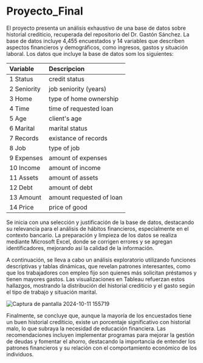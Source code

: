 # **Proyecto_Final**

El proyecto presenta un análisis exhaustivo de una base de datos sobre historial crediticio, recuperada del repositorio del Dr. Gastón Sánchez. La base de datos incluye 4,455 encuestados y 14 variables que describen aspectos financieros y demográficos, como ingresos, gastos y situación laboral. Los datos que incluye la base de datos som los siguientes:

| Variable      | Descripcion              |
|     :---      |          :---
| 1 Status	    | credit status            |
| 2 Seniority	  | job seniority (years)    |
| 3 Home	      | type of home ownership   |
| 4 Time	      | time of requested loan   |
| 5 Age	        | client's age             |
| 6 Marital	    | marital status           |
| 7 Records	    | existance of records     |
| 8 Job	        | type of job              |
| 9 Expenses	  | amount of expenses       |
| 10 Income	    | amount of income         |
| 11 Assets	    | amount of assets         |
| 12 Debt	      | amount of debt           |
| 13 Amount	    | amount requested of loan |
| 14 Price	    | price of good            |

Se inicia con una selección y justificación de la base de datos, destacando su relevancia para el análisis de hábitos financieros, especialmente en el contexto bancario. La preparación y limpieza de los datos se realiza mediante Microsoft Excel, donde se corrigen errores y se agregan identificadores, mejorando así la calidad de la información.

A continuación, se lleva a cabo un análisis exploratorio utilizando funciones descriptivas y tablas dinámicas, que revelan patrones interesantes, como que los trabajadores con empleo fijo son quienes más solicitan préstamos y tienen mayores gastos. Las visualizaciones en Tableau refuerzan estos hallazgos, mostrando la distribución del historial crediticio y el gasto según el tipo de trabajo y situación marital.

![Captura de pantalla 2024-10-11 155719](https://github.com/user-attachments/assets/c5c63489-d9da-423d-84cc-4818814492d7)


Finalmente, se concluye que, aunque la mayoría de los encuestados tiene un buen historial crediticio, existe un porcentaje significativo con historial malo, lo que subraya la necesidad de educación financiera. Las recomendaciones incluyen implementar programas para mejorar la gestión de deudas y fomentar el ahorro, destacando la importancia de entender los patrones financieros y su relación con el comportamiento económico de los individuos.
